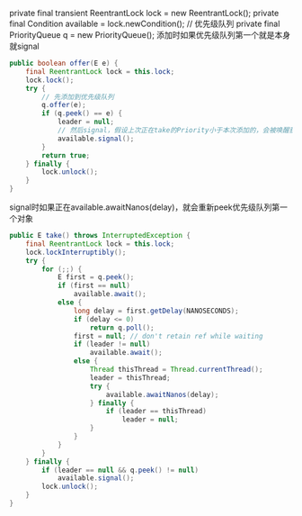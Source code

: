 private final transient ReentrantLock lock = new ReentrantLock();
private final Condition available = lock.newCondition();
// 优先级队列
private final PriorityQueue<E> q = new PriorityQueue<E>();
添加时如果优先级队列第一个就是本身就signal
```java
public boolean offer(E e) {
    final ReentrantLock lock = this.lock;
    lock.lock();
    try {
        // 先添加到优先级队列
        q.offer(e);
        if (q.peek() == e) {
            leader = null;
            // 然后signal，假设上次正在take的Priority小于本次添加的，会被唤醒获取本次Delay对象再await
            available.signal();
        }
        return true;
    } finally {
        lock.unlock();
    }
}
```
signal时如果正在available.awaitNanos(delay)，就会重新peek优先级队列第一个对象
```java
public E take() throws InterruptedException {
    final ReentrantLock lock = this.lock;
    lock.lockInterruptibly();
    try {
        for (;;) {
            E first = q.peek();
            if (first == null)
                available.await();
            else {
                long delay = first.getDelay(NANOSECONDS);
                if (delay <= 0)
                    return q.poll();
                first = null; // don't retain ref while waiting
                if (leader != null)
                    available.await();
                else {
                    Thread thisThread = Thread.currentThread();
                    leader = thisThread;
                    try {
                        available.awaitNanos(delay);
                    } finally {
                        if (leader == thisThread)
                            leader = null;
                    }
                }
            }
        }
    } finally {
        if (leader == null && q.peek() != null)
            available.signal();
        lock.unlock();
    }
}
```